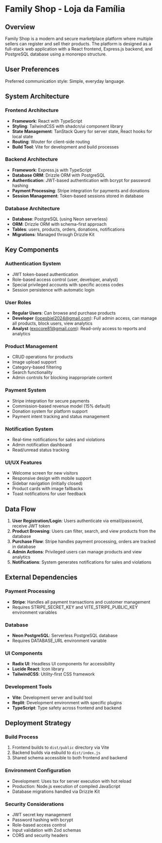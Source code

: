 # Family Shop - Loja da Família

## Overview

Family Shop is a modern and secure marketplace platform where multiple sellers can register and sell their products. The platform is designed as a full-stack web application with a React frontend, Express.js backend, and PostgreSQL database using a monorepo structure.

## User Preferences

Preferred communication style: Simple, everyday language.

## System Architecture

### Frontend Architecture
- **Framework**: React with TypeScript
- **Styling**: TailwindCSS with shadcn/ui component library
- **State Management**: TanStack Query for server state, React hooks for local state
- **Routing**: Wouter for client-side routing
- **Build Tool**: Vite for development and build processes

### Backend Architecture
- **Framework**: Express.js with TypeScript
- **Database ORM**: Drizzle ORM with PostgreSQL
- **Authentication**: JWT-based authentication with bcrypt for password hashing
- **Payment Processing**: Stripe integration for payments and donations
- **Session Management**: Token-based sessions stored in database

### Database Architecture
- **Database**: PostgreSQL (using Neon serverless)
- **ORM**: Drizzle ORM with schema-first approach
- **Tables**: users, products, orders, donations, notifications
- **Migrations**: Managed through Drizzle Kit

## Key Components

### Authentication System
- JWT token-based authentication
- Role-based access control (user, developer, analyst)
- Special privileged accounts with specific access codes
- Session persistence with automatic login

### User Roles
- **Regular Users**: Can browse and purchase products
- **Developer** (lopesbiel2024@gmail.com): Full admin access, can manage all products, block users, view analytics
- **Analyst** (exocore81@gmail.com): Read-only access to reports and analytics

### Product Management
- CRUD operations for products
- Image upload support
- Category-based filtering
- Search functionality
- Admin controls for blocking inappropriate content

### Payment System
- Stripe integration for secure payments
- Commission-based revenue model (15% default)
- Donation system for platform support
- Payment intent tracking and status management

### Notification System
- Real-time notifications for sales and violations
- Admin notification dashboard
- Read/unread status tracking

### UI/UX Features
- Welcome screen for new visitors
- Responsive design with mobile support
- Sidebar navigation (initially closed)
- Product cards with image fallbacks
- Toast notifications for user feedback

## Data Flow

1. **User Registration/Login**: Users authenticate via email/password, receive JWT token
2. **Product Browsing**: Users can filter, search, and view products from the database
3. **Purchase Flow**: Stripe handles payment processing, orders are tracked in database
4. **Admin Actions**: Privileged users can manage products and view analytics
5. **Notifications**: System generates notifications for sales and violations

## External Dependencies

### Payment Processing
- **Stripe**: Handles all payment transactions and customer management
- Requires STRIPE_SECRET_KEY and VITE_STRIPE_PUBLIC_KEY environment variables

### Database
- **Neon PostgreSQL**: Serverless PostgreSQL database
- Requires DATABASE_URL environment variable

### UI Components
- **Radix UI**: Headless UI components for accessibility
- **Lucide React**: Icon library
- **TailwindCSS**: Utility-first CSS framework

### Development Tools
- **Vite**: Development server and build tool
- **Replit**: Development environment with specific plugins
- **TypeScript**: Type safety across frontend and backend

## Deployment Strategy

### Build Process
1. Frontend builds to `dist/public` directory via Vite
2. Backend builds via esbuild to `dist/index.js`
3. Shared schema accessible to both frontend and backend

### Environment Configuration
- Development: Uses tsx for server execution with hot reload
- Production: Node.js execution of compiled JavaScript
- Database migrations handled via Drizzle Kit

### Security Considerations
- JWT secret key management
- Password hashing with bcrypt
- Role-based access control
- Input validation with Zod schemas
- CORS and security headers